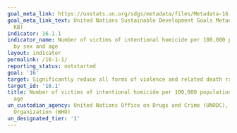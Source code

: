 ```yaml
---
goal_meta_link: https://unstats.un.org/sdgs/metadata/files/Metadata-16-01-01.pdf
goal_meta_link_text: United Nations Sustainable Development Goals Metadata (PDF 222
  KB)
indicator: 16.1.1
indicator_name: Number of victims of intentional homicide per 100,000 population,
  by sex and age
layout: indicator
permalink: /16-1-1/
reporting_status: notstarted
goal: '16'
target: Significantly reduce all forms of violence and related death rates everywhere
target_id: '16.1'
title: Number of victims of intentional homicide per 100,000 population, by sex and
  age
un_custodian_agency: United Nations Office on Drugs and Crime (UNODC), World Health
  Organization (WHO)
un_designated_tier: '1'
---
```

